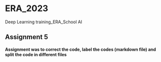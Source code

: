 # ERA_2023
Deep Learning training_ERA_School AI 

## Assignment 5
#### Assignment was to correct the code, label the codes (markdown file) and split the code in different files 
